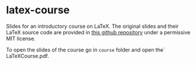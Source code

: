 latex-course
============

Slides for an introductory course on LaTeX. The original slides and their LaTeX source
code are provided in [this github repository](https://github.com/jdleesmiller/latex-course) under a permissive MIT license.

To open the slides of the course go in `course` folder and open the` LaTeXCourse.pdf.